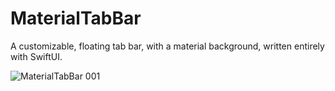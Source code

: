 # MaterialTabBar
A customizable, floating tab bar, with a material background, written entirely with SwiftUI.

![MaterialTabBar 001](https://github.com/bodhichristian/MaterialTabBar/assets/110639779/d3879b84-0ff6-44c2-8a16-ff745c95a1e4)
